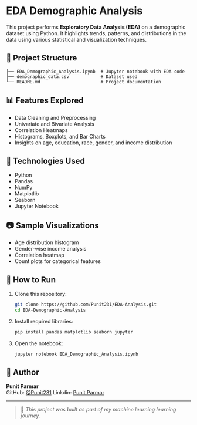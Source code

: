 # EDA Demographic Analysis

This project performs **Exploratory Data Analysis (EDA)** on a demographic dataset using Python. It highlights trends, patterns, and distributions in the data using various statistical and visualization techniques.

## 📁 Project Structure

```
├── EDA_Demographic_Analysis.ipynb  # Jupyter notebook with EDA code
├── demographic_data.csv            # Dataset used
└── README.md                       # Project documentation
```

## 📊 Features Explored

- Data Cleaning and Preprocessing
- Univariate and Bivariate Analysis
- Correlation Heatmaps
- Histograms, Boxplots, and Bar Charts
- Insights on age, education, race, gender, and income distribution

## 🧰 Technologies Used

- Python
- Pandas
- NumPy
- Matplotlib
- Seaborn
- Jupyter Notebook

## 📷 Sample Visualizations

- Age distribution histogram
- Gender-wise income analysis
- Correlation heatmap
- Count plots for categorical features

## 🚀 How to Run

1. Clone this repository:
   ```bash
   git clone https://github.com/Punit231/EDA-Analysis.git
   cd EDA-Demographic-Analysis
   ```

2. Install required libraries:
   ```bash
   pip install pandas matplotlib seaborn jupyter
   ```

3. Open the notebook:
   ```bash
   jupyter notebook EDA_Demographic_Analysis.ipynb
   ```

## 📝 Author

**Punit Parmar**  
GitHub: [@Punit231](https://github.com/Punit231)
Linkdin: [Punit Parmar](https://www.linkedin.com/in/punitparmar231/)

---

> 📌 _This project was built as part of my machine learning learning journey._
